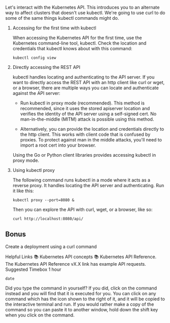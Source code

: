 Let's interact with the Kubernetes API. This introduces you to an alternate way to affect clusters that doesn't use kubectl. We're going to use curl to do some of the same things kubectl commands might do.

1. Accessing for the first time with kubectl
    
    When accessing the Kubernetes API for the first time, use the Kubernetes command-line tool, kubectl. Check the location and credentials that kubectl knows about with this command:

    ```execute
    kubectl config view
    ```

2. Directly accessing the REST API

    kubectl handles locating and authenticating to the API server. If you want to directly access the REST API with an http client like curl or wget, or a browser, there are multiple ways you can locate and authenticate against the API server:

    * Run kubectl in proxy mode (recommended). This method is recommended, since it uses the stored apiserver location and verifies the identity of the API server using a self-signed cert. No man-in-the-middle (MITM) attack is possible using this method.

    * Alternatively, you can provide the location and credentials directly to the http client. This works with client code that is confused by proxies. To protect against man in the middle attacks, you'll need to import a root cert into your browser.

    Using the Go or Python client libraries provides accessing kubectl in proxy mode.

3. Using kubectl proxy 
    
    The following command runs kubectl in a mode where it acts as a reverse proxy. It handles locating the API server and authenticating. Run it like this:
    
    ```execute-1
    kubectl proxy --port=8080 &
    ```

    Then you can explore the API with curl, wget, or a browser, like so:

    ```execute-2
    curl http://localhost:8080/api/
    ```


## Bonus

Create a deployment using a curl command

Helpful Links
📚 Kubernetes API concepts
📚 Kubernetes API Reference. The Kubernetes API Reference vX.X link has example API requests.
Suggested Timebox
1 hour

```execute
date
```

Did you type the command in yourself? If you did, click on the command instead and you will find that it is executed for you. You can click on any command which has the <span class="fas fa-running"></span> icon shown to the right of it, and it will be copied to the interactive terminal and run. If you would rather make a copy of the command so you can paste it to another window, hold down the shift key when you click on the command.
